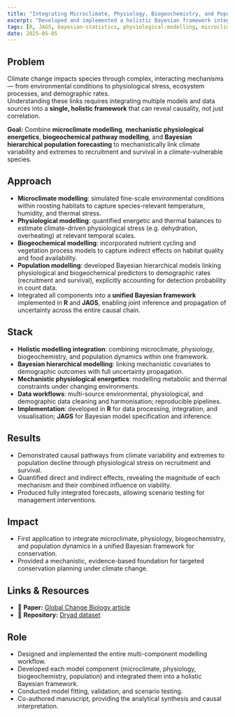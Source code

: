 ```yaml
---
title: "Integrating Microclimate, Physiology, Biogeochemistry, and Population Models to Link Climate Change to Demographic Outcomes"
excerpt: "Developed and implemented a holistic Bayesian framework integrating microclimate, mechanistic physiology, biogeochemical processes, and population dynamics to identify causal pathways from climate change to survival and recruitment."
tags: [R, JAGS, bayesian-statistics, physiological-modelling, microclimate, biogeochemistry, population-forecasting, climate-impact]
date: 2025-05-05
---
```


## Problem
Climate change impacts species through complex, interacting mechanisms — from environmental conditions to physiological stress, ecosystem processes, and demographic rates.  
Understanding these links requires integrating multiple models and data sources into a **single, holistic framework** that can reveal causality, not just correlation.

**Goal:** Combine **microclimate modelling**, **mechanistic physiological energetics**, **biogeochemical pathway modelling**, and **Bayesian hierarchical population forecasting** to mechanistically link climate variability and extremes to recruitment and survival in a climate-vulnerable species.

## Approach
- **Microclimate modelling**: simulated fine-scale environmental conditions within roosting habitats to capture species-relevant temperature, humidity, and thermal stress.
- **Physiological modelling**: quantified energetic and thermal balances to estimate climate-driven physiological stress (e.g. dehydration, overheating) at relevant temporal scales.
- **Biogeochemical modelling**: incorporated nutrient cycling and vegetation process models to capture indirect effects on habitat quality and food availability.
- **Population modelling**: developed Bayesian hierarchical models linking physiological and biogeochemical predictors to demographic rates (recruitment and survival), explicitly accounting for detection probability in count data.
- Integrated all components into a **unified Bayesian framework** implemented in **R** and **JAGS**, enabling joint inference and propagation of uncertainty across the entire causal chain.

## Stack
- **Holistic modelling integration**: combining microclimate, physiology, biogeochemistry, and population dynamics within one framework.
- **Bayesian hierarchical modelling**: linking mechanistic covariates to demographic outcomes with full uncertainty propagation.
- **Mechanistic physiological energetics**: modelling metabolic and thermal constraints under changing environments.
- **Data workflows**: multi-source environmental, physiological, and demographic data cleaning and harmonisation; reproducible pipelines.
- **Implementation**: developed in **R** for data processing, integration, and visualisation; **JAGS** for Bayesian model specification and inference.

## Results
- Demonstrated causal pathways from climate variability and extremes to population decline through physiological stress on recruitment and survival.
- Quantified direct and indirect effects, revealing the magnitude of each mechanism and their combined influence on viability.
- Produced fully integrated forecasts, allowing scenario testing for management interventions.

## Impact
- First application to integrate microclimate, physiology, biogeochemistry, and population dynamics in a unified Bayesian framework for conservation.
- Provided a mechanistic, evidence-based foundation for targeted conservation planning under climate change.

## Links & Resources
- 📄 **Paper:** [Global Change Biology article](https://onlinelibrary.wiley.com/doi/full/10.1111/gcb.70215)  
- 💾 **Repository:** [Dryad dataset](https://datadryad.org/dataset/doi:10.5061/dryad.fxpnvx13n)

## Role
- Designed and implemented the entire multi-component modelling workflow.
- Developed each model component (microclimate, physiology, biogeochemistry, population) and integrated them into a holistic Bayesian framework.
- Conducted model fitting, validation, and scenario testing.
- Co-authored manuscript, providing the analytical synthesis and causal interpretation.
